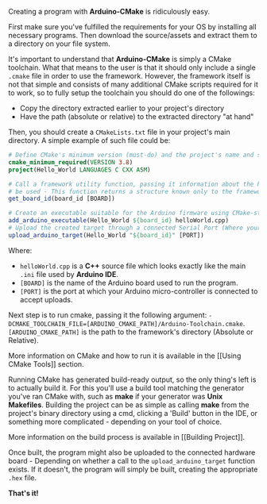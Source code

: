 Creating a program with **Arduino-CMake** is ridiculously easy. 

First make sure you've fulfilled the requirements for your OS by installing all necessary programs.
Then download the source/assets and extract them to a directory on your file system.

It's important to understand that **Arduino-CMake** is simply a CMake toolchain.
What that means to the user is that it should only include a single `.cmake` file in order to use the framework. 
However, the framework itself is not that simple and consists of many additional CMake scripts required for it to work, so to fully setup the toolchain you should do one of the followings:

* Copy the directory extracted earlier to your project's directory
* Have the path (absolute or relative) to the extracted directory "at hand"

Then, you should create a `CMakeLists.txt` file in your project's main directory.
A simple example of such file could be:

```cmake
# Define CMake's minimum version (must-do) and the project's name and supported languages
cmake_minimum_required(VERSION 3.8)
project(Hello_World LANGUAGES C CXX ASM)

# Call a framework utility function, passing it information about the hardware board that will
# be used - This function returns a structure known only to the framework
get_board_id(board_id [BOARD])

# Create an executable suitable for the Arduino firmware using CMake-style target-creation
add_arduino_executable(Hello_World ${board_id} helloWorld.cpp)
# Upload the created target through a connected Serial Port (Where your board is connected to)
upload_arduino_target(Hello_World "${board_id}" [PORT])
```

Where:

* `helloWorld.cpp` is a **C++** source file which looks exactly like the main `.ini` file used by **Arduino IDE**.
* `[BOARD]` is the name of the Arduino board used to run the program.
* `[PORT]` is the port at which your Arduino micro-controller is connected to accept uploads.

Next step is to run cmake, passing it the following argument: `-DCMAKE_TOOLCHAIN_FILE=[ARDUINO_CMAKE_PATH]/Arduino-Toolchain.cmake`.
`[ARDUINO_CMAKE_PATH]` is the path to the framework's directory (Absolute or Relative).

More information on CMake and how to run it is available in the [[Using CMake Tools]] section.

Running CMake has generated build-ready output, so the only thing's left is to actually build it.
For this you'll use a build tool matching the generator you've ran CMake with, such as **make** if your generator was **Unix Makefiles**.
Building the project can be as simple as calling **make** from the project's binary directory using a cmd, clicking a 'Build' button in the IDE, or something more complicated - depending on your tool of choice.

More information on the build process is available in [[Building Project]].

Once built, the program might also be uploaded to the connected hardware board - Depending on whether a call to the `upload_arduino_target` function exists.
If it doesn't, the program will simply be built, creating the appropriate `.hex` file.

**That's it!**